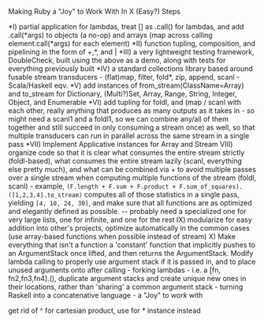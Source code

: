 Making Ruby a "Joy" to Work With In X (Easy?) Steps

\*I) partial application for lambdas, treat [] as .call() for lambdas, and add .call(\*args) to objects (a no-op) and arrays (map across calling element.call(\*args) for each element)
\*II) function tupling, composition, and pipelining in the form of +,\*, and \|
\*III) a very lightweight testing framework, DoubleCheck, built using the above as a demo, along with tests for everything previously built
\*IV) a standard collections library based around fusable stream transducers - (flat)map, filter, fold\*, zip, append, scanl - Scala/Haskell eqv.
\*V) add instances of from_stream(ClassName=Array) and to_stream for Dictionary, (Multi?)Set, Array, Range, String, Integer, Object, and Enumerable
\*VI) add tupling for foldl, and (map / scanl with each other, really anything that produces as many outputs as it takes in - so might need a scanl1 and a foldl1, so we can combine any/all of them together and still succeed in only consuming a stream once) as well, so that multiple transducers can run in parallel across the same stream in a single pass
\*VII) Implement Applicative instances for Array and Stream 
VIII) organize code so that it is clear what consumes the entire stream strictly (foldl-based), what consumes the entire stream lazily (scanl, everything else pretty much), and what can be combined via + to avoid multiple passes over a single stream when computing multiple functions of the stream (foldl, scanl) - example, ```(F.length + F.sum + F.product + F.sum_of_squares).([1,2,3,4].to_stream)``` computes all of those statistics in a single pass, yielding ```[4, 10, 24, 30]```, and make sure that all functions are as optimized and elegantly defined as possible. -- probably need a specialized one for very large lists, one for infinite, and one for the rest
IX) modularize for easy addition into other's projects, optimize automatically in the common cases (use array-based functions when possible instead of stream)
X) Make everything that isn't a function a 'constant' function that implicitly pushes to an ArgumentStack once lifted, and then returns the ArgumentStack. Modify lambda calling to properly use argument stack if it is passed in, and to place unused arguments onto after calling - forking lambdas - i.e. a [fn, fn2,fn3,fn4].(), duplicate argument stacks and create unique new ones in their locations, rather than 'sharing' a common argument stack - turning Raskell into a concatenative language - a "Joy" to *work* with


get rid of ^ for cartesian product, use for * instance instead